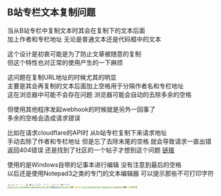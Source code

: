 ## B站专栏文本复制问题

当从B站专栏中复制文本时其会在复制下的文本后面  
加上作者和专栏地址 无论是普通文本还是代码框中的文本  

这个设计是初衷可能是为了防止文章被随意的复制  
但这个特性也对正常的使用产生的一下麻烦  

这问题在复制URL地址的时候尤其的明显  
主要是其会再复制的文本后面加上空格用于分隔作者名和专栏地址  
这在浏览器中可能不会存在问题 浏览器可能会自动的去除多余的空格 

但使用其他程序发起webhook的时候就是另外一回事了  
多余的空格会造成请求错误  

比如在请求cloudflare的API时 从b站专栏复制下来请求地址  
手动去除了作者和专栏地址 但是忘了去除末尾的空格 就会导致请求一直出错  
返回404错误 还是找到了社区的一个帖子才想到这个问题 [链接](https://community.cloudflare.com/t/404-not-found-when-using-post-mtls-certificates-api/708531)

使用的是Windows自带的记事本进行编辑 没有注意到最后的空格  
以后还是使用Notepad3之类的专门的文本编辑器 可以提示那些不可打印字符  

<img src="../../图片/B站专栏文本复制问题/B站专栏文本复制问题-1.jpg" width="60%" height="60%" />
